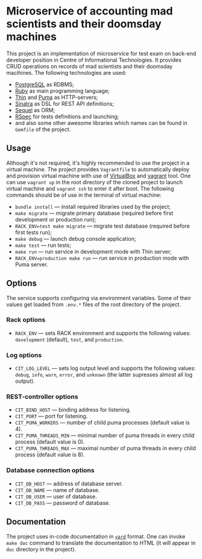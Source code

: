 # Microservice of accounting mad scientists and their doomsday machines

This project is an implementation of microservice for test exam on back-end
developer position in Centre of Informational Technologies. It provides CRUD
operations on records of mad scientists and their doomsday macihines. The
following technologies are used:

*   [PostgreSQL](https://www.postgresql.org/) as RDBMS;
*   [Ruby](https://www.ruby-lang.org/en/) as main programming language;
*   [Thin](https://github.com/macournoyer/thin) and
    [Puma](https://github.com/puma/puma) as HTTP-servers;
*   [Sinatra](https://github.com/sinatra/sinatra) as DSL for REST API
    definitions;
*   [Sequel](https://github.com/jeremyevans/sequel) as ORM;
*   [RSpec](https://github.com/rspec/rspec) for tests definitions and
    launching;
*   and also some other awesome libraries which names can be found in `Gemfile`
    of the project.

## Usage

Although it's not required, it's highly recommended to use the project in a
virtual machine. The project provides `Vagrantfile` to automatically deploy and
provision virtual machine with use of [VirtualBox](https://www.virtualbox.org/)
and [vagrant](https://www.vagrantup.com/) tool. One can use `vagrant up` in the
root directory of the cloned project to launch virtual machine and `vagrant
ssh` to enter it after boot. The following commands should be of use in the
terminal of virtual machine:

*   `bundle install` — install required libraries used by the project;
*   `make migrate` — migrate primary database (required before first
    development or production run);
*   `RACK_ENV=test make migrate` — migrate test database (required before first
    tests run);
*   `make debug` — launch debug console application;
*   `make test` — run tests;
*   `make run` — run service in development mode with Thin server;
*   `RACK_ENV=production make run` — run service in production mode with Puma
    server.

## Options

The service supports configuring via environment variables. Some of their
values get loaded from `.env.*` files of the root directory of the project.

### Rack options

*   `RACK_ENV` — sets RACK environment and supports the following values:
    `development` (default), `test`, and `production`.

### Log options

*   `CIT_LOG_LEVEL` — sets log output level and supports the following
    values: `debug`, `info`, `warn`, `error`, and `unknown` (the latter
    supresses almost all log output).

### REST-controller options

*   `CIT_BIND_HOST` — binding address for listening.
*   `CIT_PORT` — port for listening.
*   `CIT_PUMA_WORKERS` — number of child puma processes (default value is
    4).
*   `CIT_PUMA_THREADS_MIN` — minimal number of puma threads in every child
    process (default value is 0).
*   `CIT_PUMA_THREADS_MAX` — maximal number of puma threads in every child
    process (default value is 8).

### Database connection options

*   `CIT_DB_HOST` — address of database server.
*   `CIT_DB_NAME` — name of database.
*   `CIT_DB_USER` — user of database.
*   `CIT_DB_PASS` — password of database.

## Documentation

The project uses in-code documentation in [`yard`](https://yardoc.org) format.
One can invoke `make doc` command to translate the documentation to HTML (it
will appear in `doc` directory in the project).

